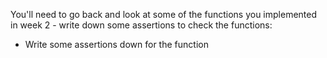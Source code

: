 You'll need to go back and look at some of the functions you implemented in week 2 - write down some assertions to check the functions:

- Write some assertions down for the function
